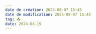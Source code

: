 ```yaml
---
date de création: 2023-08-07 15:45
date de modification: 2023-08-07 15:45
tag: 📥
date: 2024-08-19
---
```


